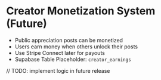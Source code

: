 # Creator Monetization System (Future)

- Public appreciation posts can be monetized
- Users earn money when others unlock their posts
- Use Stripe Connect later for payouts
- Supabase Table Placeholder: `creator_earnings`

// TODO: implement logic in future release
